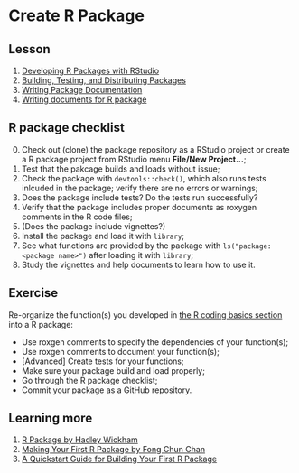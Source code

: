 # Create R Package

## Lesson

1. [Developing R Packages with RStudio](https://support.rstudio.com/hc/en-us/articles/200486488-Developing-Packages-with-RStudio)
1. [Building, Testing, and Distributing Packages](https://support.rstudio.com/hc/en-us/articles/200486508-Building-Testing-and-Distributing-Packages)
1. [Writing Package Documentation](https://support.rstudio.com/hc/en-us/articles/200532317)
1. [Writing documents for R package](http://r-pkgs.had.co.nz/man.html)

## R package checklist
0. Check out (clone) the package repository as a RStudio project or create a R package project from RStudio menu **File/New Project...**;
1. Test that the pakcage builds and loads without issue;
1. Check the package with `devtools::check()`, which also runs tests inlcuded in the package; verify there are no errors or warnings;
1. Does the package include tests? Do the tests run successfully?
1. Verify that the package includes proper documents as roxygen comments in the R code files;
1. (Does the package include vignettes?)
1. Install the package and load it with `library`;
1. See what functions are provided by the package with `ls("package:<package name>")` after loading it with `library`;
1. Study the vignettes and help documents to learn how to use it.

## Exercise

Re-organize the function(s) you developed in [the R coding basics section](02-coding.html) into a R package:

- Use roxgen comments to specify the dependencies of your function(s);
- Use roxgen comments to document your function(s);
- [Advanced] Create tests for your functions;
- Make sure your package build and load properly;
- Go through the R package checklist;
- Commit your package as a GitHub repository.

## Learning more
1. [R Package by Hadley Wickham](http://r-pkgs.had.co.nz/)
1. [Making Your First R Package by Fong Chun Chan](http://tinyheero.github.io/jekyll/update/2015/07/26/making-your-first-R-package.html)
1. [A Quickstart Guide for Building Your First R Package](https://methodsblog.wordpress.com/2015/11/30/building-your-first-r-package/)
